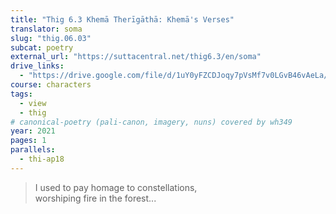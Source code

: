 ```yaml
---
title: "Thig 6.3 Khemā Therīgāthā: Khemā's Verses"
translator: soma
slug: "thig.06.03"
subcat: poetry
external_url: "https://suttacentral.net/thig6.3/en/soma"
drive_links:
  - "https://drive.google.com/file/d/1uY0yFZCDJoqy7pVsMf7v0LGvB46vAeLa/view?usp=drivesdk"
course: characters
tags:
  - view
  - thig
# canonical-poetry (pali-canon, imagery, nuns) covered by wh349
year: 2021
pages: 1
parallels:
  - thi-ap18
---
```


> I used to pay homage to constellations,  
worshiping fire in the forest...
